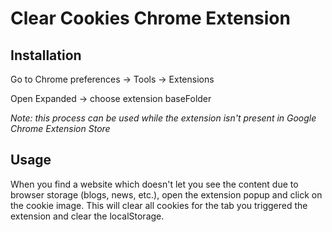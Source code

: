 # Clear Cookies Chrome Extension

## Installation

Go to Chrome preferences -> Tools -> Extensions

Open Expanded -> choose extension baseFolder

*Note: this process can be used while the extension isn't present in Google Chrome Extension Store*


## Usage

When you find a website which doesn't let you see the content due to browser storage (blogs, news, etc.), open the extension popup and click on the cookie image.
This will clear all cookies for the tab you triggered the extension and clear the localStorage.

